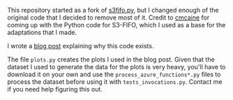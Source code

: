 This repository started as a fork of [s3fifo.py](https://github.com/cmcaine/s3fifo.py), but I changed enough of the original code that I decided to remove most of it.
Credit to [cmcaine](https://github.com/cmcaine) for coming up with the Python code for S3-FIFO, which I used as a base for the adaptations that I made.

I wrote a [blog post](https://sidhion.com/blog/posts/function-image-eviction/) explaining why this code exists.

The file `plots.py` creates the plots I used in the blog post. Given that the dataset I used to generate the data for the plots is very heavy, you'll have to download it on your own and use the `process_azure_functions*.py` files to process the dataset before using it with `tests_invocations.py`. Contact me if you need help figuring this out.
